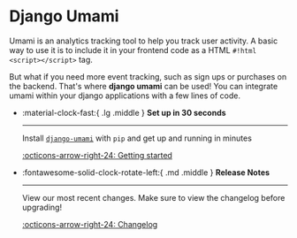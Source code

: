 # Django Umami

Umami is an analytics tracking tool to help you track user activity. A basic way to use it is to include it in your frontend 
code as a HTML `#!html <script></script>` tag.

But what if you need more event tracking, such as sign ups or purchases on the backend.
That's where **django umami** can be used! You can integrate umami within your django applications with a few lines of code.


<div class="grid cards" markdown>

-   :material-clock-fast:{ .lg .middle } __Set up in 30 seconds__

    ---

    Install [`django-umami`](https://pypi.org/project/django-umami/) with `pip` and get up
    and running in minutes

    [:octicons-arrow-right-24: Getting started](user-guide/getting-started/)

-   :fontawesome-solid-clock-rotate-left:{ .md .middle } __Release Notes__

    ---

    View our most recent changes. Make sure to view the changelog before upgrading!

    [:octicons-arrow-right-24: Changelog](changelog.md)
</div>